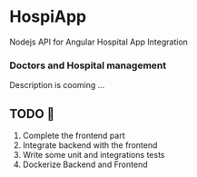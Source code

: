 # HospiApp

Nodejs API for Angular Hospital App Integration

### Doctors and Hospital management

Description is cooming ...

## TODO 😤

1. Complete the frontend part
2. Integrate backend with the frontend
3. Write some unit and integrations tests
4. Dockerize Backend and Frontend
